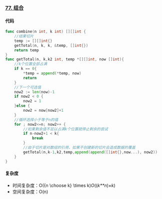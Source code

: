 ### [77. 组合](https://leetcode-cn.com/problems/combinations/)

#### 代码

```go
func combine(n int, k int) [][]int {
    //结果切片
    temp := [][]int{}
    getTotal(n, k, k, &temp, []int{})
    return temp
}
func getTotal(n, k,k2 int, temp *[][]int, now []int){
    //k个位置全部占满
    if k == 0{
        *temp = append(*temp, now)
        return
    }
    //下一个可选值
    now2 := len(now)-1
    if now2 < 0 {
        now2 = 1
    }else {
        now2 = now[now2]+1
    }
    //循环选择小于等于n的值
    for ; now2<=n; now2++ {
        //如果剩余值不足以占满k个位置就停止剩余的尝试
        if n-now2+1 < k{
            break
        }
        //由于切片是对数组的引用，如果不创建新的切片会造成数据的覆盖
        getTotal(n,k-1,k2,temp,append(append([]int{},now...), now2))
    }
}
```



#### 复杂度

- 时间复杂度：O({n \choose k} \times k)*O*((*k**n*)×*k*)
- 空间复杂度：O(n)